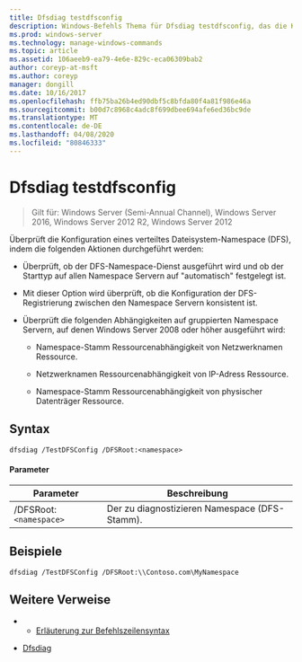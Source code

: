 ```yaml
---
title: Dfsdiag testdfsconfig
description: Windows-Befehls Thema für Dfsdiag testdfsconfig, das die Konfiguration eines verteiltes Dateisystem-Namespace (DFS) überprüft.
ms.prod: windows-server
ms.technology: manage-windows-commands
ms.topic: article
ms.assetid: 106aeeb9-ea79-4e6e-829c-eca06309bab2
author: coreyp-at-msft
ms.author: coreyp
manager: dongill
ms.date: 10/16/2017
ms.openlocfilehash: ffb75ba26b4ed90dbf5c8bfda80f4a81f986e46a
ms.sourcegitcommit: b00d7c8968c4adc8f699dbee694afe6ed36bc9de
ms.translationtype: MT
ms.contentlocale: de-DE
ms.lasthandoff: 04/08/2020
ms.locfileid: "80846333"
---
```

# <a name="dfsdiag-testdfsconfig"></a>Dfsdiag testdfsconfig

>Gilt für: Windows Server (Semi-Annual Channel), Windows Server 2016, Windows Server 2012 R2, Windows Server 2012

Überprüft die Konfiguration eines verteiltes Dateisystem-Namespace (DFS), indem die folgenden Aktionen durchgeführt werden:  
  
-   Überprüft, ob der DFS-Namespace-Dienst ausgeführt wird und ob der Starttyp auf allen Namespace Servern auf "automatisch" festgelegt ist.  
  
-   Mit dieser Option wird überprüft, ob die Konfiguration der DFS-Registrierung zwischen den Namespace Servern konsistent ist.  
  
-   Überprüft die folgenden Abhängigkeiten auf gruppierten Namespace Servern, auf denen Windows Server 2008 oder höher ausgeführt wird:  
  
    -   Namespace-Stamm Ressourcenabhängigkeit von Netzwerknamen Ressource.  
  
    -   Netzwerknamen Ressourcenabhängigkeit von IP-Adress Ressource.  
  
    -   Namespace-Stamm Ressourcenabhängigkeit von physischer Datenträger Ressource.

## <a name="syntax"></a>Syntax  
  
```  
dfsdiag /TestDFSConfig /DFSRoot:<namespace>  
```  
  
#### <a name="parameters"></a>Parameter  
  
|       Parameter       |               Beschreibung               |
|-----------------------|-----------------------------------------|
| /DFSRoot:`<namespace>` | Der zu diagnostizieren Namespace (DFS-Stamm). |
  
## <a name="examples"></a><a name=BKMK_Examples></a>Beispiele  
  
```  
dfsdiag /TestDFSConfig /DFSRoot:\\Contoso.com\MyNamespace  
```  
  
## <a name="additional-references"></a>Weitere Verweise  
  
-   - [Erläuterung zur Befehlszeilensyntax](command-line-syntax-key.md)  
  
-   [Dfsdiag](dfsdiag.md)  
  

